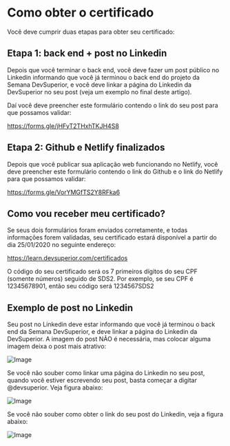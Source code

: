 # Como obter o certificado

Você deve cumprir duas etapas para obter seu certificado:

## Etapa 1: back end + post no Linkedin

Depois que você terminar o back end, você deve fazer um post público no Linkedin informando que você já terminou o back end do projeto da Semana DevSuperior, e você deve linkar a página do Linkedin da DevSuperior no seu post (veja um exemplo no final deste artigo).

Daí você deve preencher este formulário contendo o link do seu post para que possamos validar:

https://forms.gle/jHFyT2THxhTKJH4S8

## Etapa 2: Github e Netlify finalizados

Depois que você publicar sua aplicação web funcionando no Netlify, você deve preencher este formulário contendo o link do Github e o link do Netlify para que possamos validar:

https://forms.gle/VorYMGfTS2Y8RFka6

## Como vou receber meu certificado?

Se seus dois formulários foram enviados corretamente, e todas informações forem validadas, seu certificado estará disponível a partir do dia 25/01/2020 no seguinte endereço:

https://learn.devsuperior.com/certificados

O código do seu certificado será os 7 primeiros dígitos do seu CPF (somente números) seguido de SDS2. Por exemplo, se seu CPF é 12345678901, então seu código será 1234567SDS2

## Exemplo de post no Linkedin

Seu post no Linkedin deve estar informando que você já terminou o back end da Semana DevSuperior, e deve linkar a página do Linkedin da DevSuperior. A imagem do post NÃO é necessária, mas colocar alguma imagem deixa o post mais atrativo:

![Image](https://raw.githubusercontent.com/devsuperior/sds2/master/assets/linkedin1.png "Post no Linkedin")

Se você não souber como linkar uma página do Linkedin no seu post, quando você estiver escrevendo seu post, basta começar a digitar @devsuperior. Veja figura abaixo:

![Image](https://raw.githubusercontent.com/devsuperior/sds2/master/assets/linkedin2.png "Post no Linkedin")

Se você não souber como obter o link do seu post do Linkedin, veja a figura abaixo:

![Image](https://raw.githubusercontent.com/devsuperior/sds2/master/assets/linkedin3.png "Post no Linkedin")
